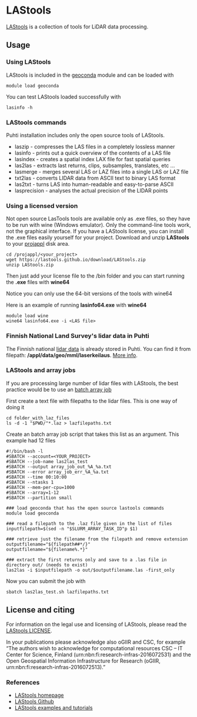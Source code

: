 # LAStools

[LAStools](https://rapidlasso.com/lastools) is a collection of tools for LiDAR data processing. 

## Usage

### Using LAStools

LAStools is included in the [geoconda](geoconda.md) module and can be loaded with

`module load geoconda` 

You can test LAStools loaded successfully with

`lasinfo -h`

### LAStools commands

Puhti installation includes only the open source tools of LAStools.

* laszip - compresses the LAS files in a completely lossless manner
* lasinfo - prints out a quick overview of the contents of a LAS file
* lasindex - creates a spatial index LAX file for fast spatial queries
* las2las - extracts last returns, clips, subsamples, translates, etc ...
* lasmerge - merges several LAS or LAZ files into a single LAS or LAZ file
* txt2las - converts LIDAR data from ASCII text to binary LAS format
* las2txt - turns LAS into human-readable and easy-to-parse ASCII
* lasprecision - analyses the actual precision of the LIDAR points

### Using a licensed version

Not open source LasTools tools are available only as .exe files, so they have to be run with wine (Windows emulator). Only the command-line tools work, not the graphical interface. If you have a LAStools license, you can install the .exe files easily yourself for your project. Download and unzip __LAStools__ to your [projappl](../computing/disk.md) disk area.

```
cd /projappl/<your_project>
wget https://lastools.github.io/download/LAStools.zip
unzip LAStools.zip
```

Then just add your license file to the /bin folder and you can start running the __.exe__ files with __wine64__

Notice you can only use the 64-bit versions of the tools with wine64

Here is an example of running __lasinfo64.exe__ with __wine64__

```
module load wine
wine64 lasinfo64.exe -i <LAS file>
```

### Finnish National Land Survey's lidar data in Puhti

The Finnish national [lidar data](https://www.maanmittauslaitos.fi/en/maps-and-spatial-data/expert-users/product-descriptions/laser-scanning-data) is already stored in Puhti. You can find it from filepath: __/appl/data/geo/mml/laserkeilaus__. [More info](https://research.csc.fi/gis_data_in_taito).

### LAStools and array jobs

If you are processing large number of lidar files with LAStools, the best practice would be to use an [batch array job](../computing/running/array-jobs.md)

First create a text file with filepaths to the lidar files. This is one way of doing it

```
cd folder_with_laz_files
ls -d -1 "$PWD/"*.laz > lazfilepaths.txt
```

Create an batch array job script that takes this list as an argument. This example had 12 files

```
#!/bin/bash -l
#SBATCH --account=<YOUR_PROJECT>
#SBATCH --job-name las2las_test
#SBATCH --output array_job_out_%A_%a.txt
#SBATCH --error array_job_err_%A_%a.txt
#SBATCH --time 00:10:00
#SBATCH --ntasks 1
#SBATCH --mem-per-cpu=1000
#SBATCH --array=1-12
#SBATCH --partition small

### load geoconda that has the open source lastools commands
module load geoconda

### read a filepath to the .laz file given in the list of files
inputfilepath=$(sed -n "$SLURM_ARRAY_TASK_ID"p $1)

### retrieve just the filename from the filepath and remove extension
outputfilename="${filepath##*/}"
outputfilename="${filename%.*}"

### extract the first returns only and save to a .las file in directory out/ (needs to exist)
las2las -i $inputfilepath -o out/$outputfilename.las -first_only
```

Now you can submit the job with 

`sbatch las2las_test.sh lazfilepaths.txt`

## License and citing

For information on the legal use and licensing of LAStools, please read the [LAStools LICENSE](http://lastools.org/LICENSE.txt).

In your publications please acknowledge also oGIIR and CSC, for example “The authors wish to acknowledge for computational resources CSC – IT Center for Science, Finland (urn:nbn:fi:research-infras-2016072531) and the Open Geospatial Information Infrastructure for Research (oGIIR, urn:nbn:fi:research-infras-2016072513).”

### References

* [LAStools homepage](https://rapidlasso.com/lastools/)
* [LAStools Github](https://github.com/LAStools/LAStools)
* [LAStools examples and tutorials](https://rapidlasso.com/category/tutorials/)
